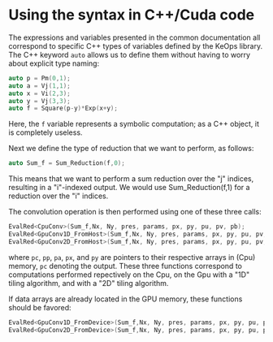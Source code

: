# Using the syntax in C++/Cuda code

The expressions and variables presented in the common documentation all correspond to specific C++ types of variables defined by the KeOps library.
The C++ keyword `auto` allows us to define them without having to worry about explicit type naming:

```cpp
auto p = Pm(0,1);
auto a = Vj(1,1);
auto x = Vi(2,3);
auto y = Vj(3,3);
auto f = Square(p-y)*Exp(x+y);
```

Here, the `f` variable represents a symbolic computation; as a C++ object, it is completely useless.

Next we define the type of reduction that we want to perform, as follows:
```cpp
auto Sum_f = Sum_Reduction(f,0);
```

This means that we want to perform a sum reduction over the "j" indices, resulting in a "i"-indexed output. 
We would use Sum_Reduction(f,1) for a reduction over the "i" indices.

The convolution operation is then performed using one of these three calls:

```cpp
EvalRed<CpuConv>(Sum_f,Nx, Ny, pres, params, px, py, pu, pv, pb);
EvalRed<GpuConv1D_FromHost>(Sum_f,Nx, Ny, pres, params, px, py, pu, pv, pb);
EvalRed<GpuConv2D_FromHost>(Sum_f,Nx, Ny, pres, params, px, py, pu, pv, pb);
```

where `pc`, `pp`, `pa`, `px`, and `py` are pointers to their respective arrays in (Cpu) memory, `pc` denoting the output. These three functions correspond to computations performed repectively on the Cpu, on the Gpu with a "1D" tiling algorithm, and with a "2D" tiling algorithm.

If data arrays are already located in the GPU memory, these functions should be favored:

```cpp
EvalRed<GpuConv1D_FromDevice>(Sum_f,Nx, Ny, pres, params, px, py, pu, pv, pb);
EvalRed<GpuConv2D_FromDevice>(Sum_f,Nx, Ny, pres, params, px, py, pu, pv, pb);
```
